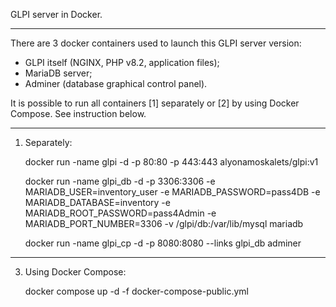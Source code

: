 GLPI server in Docker.

*****

There are 3 docker containers used to launch this GLPI server version:
* GLPI itself (NGINX, PHP v8.2, application files);
* MariaDB server;
* Adminer (database graphical control panel).

It is possible to run all containers [1] separately or [2] by using Docker Compose. See instruction below.

*****
1. Separately:

   docker run -name glpi -d -p 80:80 -p 443:443 alyonamoskalets/glpi:v1
   
   docker run -name glpi_db -d -p 3306:3306 -e MARIADB_USER=inventory_user -e MARIADB_PASSWORD=pass4DB -e MARIADB_DATABASE=inventory -e MARIADB_ROOT_PASSWORD=pass4Admin -e MARIADB_PORT_NUMBER=3306 -v /glpi/db:/var/lib/mysql mariadb
   
   docker run -name glpi_cp -d -p 8080:8080 --links glpi_db adminer

*****
3. Using Docker Compose:

   docker compose up -d -f docker-compose-public.yml
